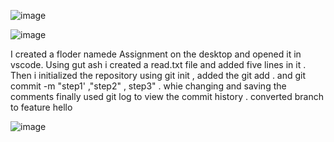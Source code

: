 ![image](https://github.com/user-attachments/assets/835eef93-47e2-4211-92d9-ea3a243ca1ac)

![image](https://github.com/user-attachments/assets/74b3c0ce-e9d3-475f-af01-32aa57e7b0db)

I created a floder namede Assignment on the desktop and opened it in vscode. Using gut ash i created a read.txt file and added five lines in it . Then i initialized the repository using git init , added the git add . and git commit -m "step1' ,"step2" , step3" . whie changing and saving the comments finally used git log to view the commit history .
 converted branch
 to feature
 hello

 ![image](https://github.com/user-attachments/assets/9820c85a-f008-456f-96f9-e3c9c26769d7)
